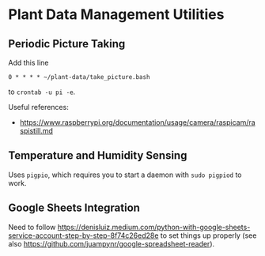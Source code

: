 # Plant Data Management Utilities

## Periodic Picture Taking

Add this line
```
0 * * * * ~/plant-data/take_picture.bash
```
to `crontab -u pi -e`.

Useful references:

 - https://www.raspberrypi.org/documentation/usage/camera/raspicam/raspistill.md


## Temperature and Humidity Sensing

Uses `pigpio`, which requires you to start a daemon with `sudo pigpiod` to
work.


## Google Sheets Integration

Need to follow
https://denisluiz.medium.com/python-with-google-sheets-service-account-step-by-step-8f74c26ed28e
to set things up properly (see also
https://github.com/juampynr/google-spreadsheet-reader).
